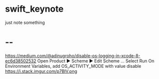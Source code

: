 # swift_keynote
just note something
# -- ###
https://medium.com/@adinugroho/disable-os-logging-in-xcode-8-ec6d38502532
Open Product ▶️ Scheme ▶️ Edit Scheme …
Select Run
On Environment Variables, add OS_ACTIVITY_MODE with value disable
https://i.stack.imgur.com/p7BlV.png

